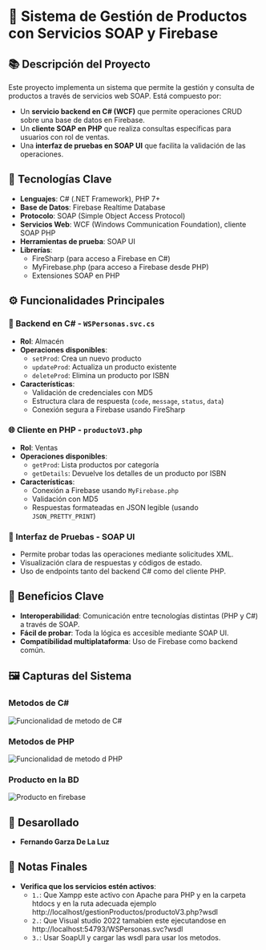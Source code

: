 # 🔌 Sistema de Gestión de Productos con Servicios SOAP y Firebase

## 📚 Descripción del Proyecto
Este proyecto implementa un sistema que permite la gestión y consulta de productos a través de servicios web SOAP. Está compuesto por:

- Un **servicio backend en C# (WCF)** que permite operaciones CRUD sobre una base de datos en Firebase.
- Un **cliente SOAP en PHP** que realiza consultas específicas para usuarios con rol de ventas.
- Una **interfaz de pruebas en SOAP UI** que facilita la validación de las operaciones.

## 🔧 Tecnologías Clave
- **Lenguajes**: C# (.NET Framework), PHP 7+
- **Base de Datos**: Firebase Realtime Database
- **Protocolo**: SOAP (Simple Object Access Protocol)
- **Servicios Web**: WCF (Windows Communication Foundation), cliente SOAP PHP
- **Herramientas de prueba**: SOAP UI
- **Librerías**:
  - FireSharp (para acceso a Firebase en C#)
  - MyFirebase.php (para acceso a Firebase desde PHP)
  - Extensiones SOAP en PHP

## ⚙️ Funcionalidades Principales

### 🧩 Backend en C# - `WSPersonas.svc.cs`
- **Rol**: Almacén
- **Operaciones disponibles**:
  - `setProd`: Crea un nuevo producto
  - `updateProd`: Actualiza un producto existente
  - `deleteProd`: Elimina un producto por ISBN
- **Características**:
  - Validación de credenciales con MD5
  - Estructura clara de respuesta (`code`, `message`, `status`, `data`)
  - Conexión segura a Firebase usando FireSharp

### 🌐 Cliente en PHP - `productoV3.php`
- **Rol**: Ventas
- **Operaciones disponibles**:
  - `getProd`: Lista productos por categoría
  - `getDetails`: Devuelve los detalles de un producto por ISBN
- **Características**:
  - Conexión a Firebase usando `MyFirebase.php`
  - Validación con MD5
  - Respuestas formateadas en JSON legible (usando `JSON_PRETTY_PRINT`)

### 🧪 Interfaz de Pruebas - SOAP UI
- Permite probar todas las operaciones mediante solicitudes XML.
- Visualización clara de respuestas y códigos de estado.
- Uso de endpoints tanto del backend C# como del cliente PHP.

## 🎯 Beneficios Clave
- **Interoperabilidad**: Comunicación entre tecnologías distintas (PHP y C#) a través de SOAP.
- **Fácil de probar**: Toda la lógica es accesible mediante SOAP UI.
- **Compatibilidad multiplataforma**: Uso de Firebase como backend común.

## 🖼️ Capturas del Sistema

### Metodos de C#
![Funcionalidad de metodo de C#](https://github.com/user-attachments/assets/0b72d864-5672-4e1a-bbee-5996c06af077)

### Metodos de PHP
![Funcionalidad de metodo d PHP](https://github.com/user-attachments/assets/bd2bad22-c8ac-4b09-8a51-22c18214943f)

### Producto en la BD
![Producto en firebase](https://github.com/user-attachments/assets/b62065aa-df91-4546-b42e-c97ddf46fd16)

## 👥 Desarollado
- **Fernando Garza De La Luz**

## 📝 Notas Finales
- **Verifica que los servicios estén activos**:
  - `1.`: Que Xampp este activo con Apache para PHP y en la carpeta htdocs y en la ruta adecuada ejemplo http://localhost/gestionProductos/productoV3.php?wsdl
  - `2.`: Que Visual studio 2022 tamabien este ejecutandose en http://localhost:54793/WSPersonas.svc?wsdl
  - `3.`: Usar SoapUI y cargar las wsdl para usar los metodos.
